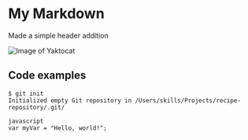 # My Markdown

Made a simple header addition

![Image of Yaktocat](https://octodex.github.com/images/yaktocat.png)

## Code examples
```
$ git init
Initialized empty Git repository in /Users/skills/Projects/recipe-repository/.git/
```

```
javascript
var myVar = "Hello, world!";
```

